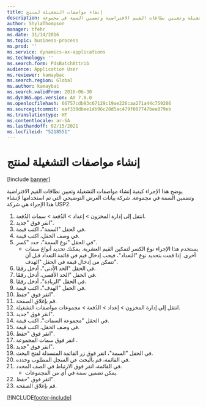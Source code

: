 ```yaml
---
title: إنشاء مواصفات التشغيلة لمنتج
description: يوضح هذا الإجراء كيفية إنشاء مواصفات التشغيلة وتعيين نطاقات القيم الافتراضية وتضمين السمة في مجموعة.
author: ShylaThompson
manager: tfehr
ms.date: 11/14/2016
ms.topic: business-process
ms.prod: ''
ms.service: dynamics-ax-applications
ms.technology: ''
ms.search.form: PdsBatchAttrib
audience: Application User
ms.reviewer: kamaybac
ms.search.region: Global
ms.author: kamaybac
ms.search.validFrom: 2016-06-30
ms.dyn365.ops.version: AX 7.0.0
ms.openlocfilehash: 66757cdb93c67129c19ae226caa271a44c759206
ms.sourcegitcommit: eaf330dbee1db96c20d5ac479f007747bea079eb
ms.translationtype: HT
ms.contentlocale: ar-SA
ms.lasthandoff: 02/15/2021
ms.locfileid: "5218551"
---
```

# <a name="create-batch-attributes-for-a-product"></a>إنشاء مواصفات التشغيلة لمنتج

[!include [banner](../../includes/banner.md)]

يوضح هذا الإجراء كيفية إنشاء مواصفات التشغيلة وتعيين نطاقات القيم الافتراضية وتضمين السمة في مجموعة. شركة بيانات العرض التوضيحي التي تم استخدامها لإنشاء هذا الإجراء هي شركة USP2.

1. انتقل إلى إدارة المخزون > إعداد > الدُفعة‬‬ > سمات الدُفعة‬.
2. انقر فوق "جديد".
3. في الحقل "السمة"، اكتب قيمة.
4. في وصف الحقل، اكتب قيمة.
5. في الحقل "نوع السمة"، حدد "كسر‬".
    * يستخدم هذا الإجراء نوع الكسر لتمكين القيم العشرية. يمكنك تحديد أنواع سمات أخرى. إذا قمت بتحديد نوع "التعداد"، فيجب إدخال قيم في قائمة التعداد قبل أن تتمكن من إدخال قيمة في الحقل "الهدف".  
6. في الحقل "الحد الأدنى‬"، أدخل رقمًا.
7. في الحقل "الحد الأقصى، أدخل رقمًا.
8. في الحقل "الزيادة‬"، أدخل رقمًا.
9. في الحقل "الهدف"، اكتب قيمة.
10. انقر فوق "حفظ".
11. قم بإغلاق الصفحة.
12. انتقل إلى إدارة المخزون > إعداد > الدُفعة‬‬ > مجموعات مواصفات التشغيلة‬.‬
13. انقر فوق "جديد".
14. في الحقل "مجموعة السمات‬"، اكتب قيمة.
15. في وصف الحقل، اكتب قيمة.
16. انقر فوق "حفظ".
17. انقر فوق سمات المجموعة .
18. انقر فوق "جديد".
19. في الحقل "السمة"، انقر فوق زر القائمة المنسدلة لفتح البحث.
20. في القائمة، قم بالبحث عن السجل المطلوب وحدده.
21. في القائمة، انقر فوق الارتباط في الصف المحدد.
    * يمكن تضمين سمة في أي من المجموعات.  
22. انقر فوق "حفظ".
23. قم بإغلاق الصفحة.



[!INCLUDE[footer-include](../../../includes/footer-banner.md)]